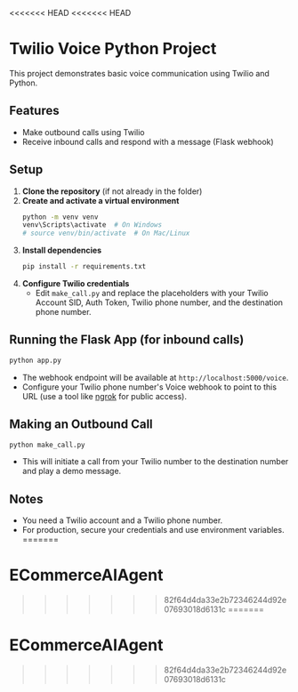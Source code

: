 <<<<<<< HEAD
<<<<<<< HEAD
# Twilio Voice Python Project

This project demonstrates basic voice communication using Twilio and Python.

## Features
- Make outbound calls using Twilio
- Receive inbound calls and respond with a message (Flask webhook)

## Setup
1. **Clone the repository** (if not already in the folder)
2. **Create and activate a virtual environment**
   ```sh
   python -m venv venv
   venv\Scripts\activate  # On Windows
   # source venv/bin/activate  # On Mac/Linux
   ```
3. **Install dependencies**
   ```sh
   pip install -r requirements.txt
   ```
4. **Configure Twilio credentials**
   - Edit `make_call.py` and replace the placeholders with your Twilio Account SID, Auth Token, Twilio phone number, and the destination phone number.

## Running the Flask App (for inbound calls)
```sh
python app.py
```
- The webhook endpoint will be available at `http://localhost:5000/voice`.
- Configure your Twilio phone number's Voice webhook to point to this URL (use a tool like [ngrok](https://ngrok.com/) for public access).

## Making an Outbound Call
```sh
python make_call.py
```
- This will initiate a call from your Twilio number to the destination number and play a demo message.

## Notes
- You need a Twilio account and a Twilio phone number.
- For production, secure your credentials and use environment variables. 
=======
# ECommerceAIAgent
>>>>>>> 82f64d4da33e2b72346244d92e07693018d6131c
=======
# ECommerceAIAgent
>>>>>>> 82f64d4da33e2b72346244d92e07693018d6131c
